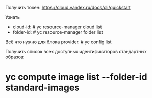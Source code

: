 Получить токен: https://cloud.yandex.ru/docs/cli/quickstart

Узнать 
  - cloud-id:  # yc resource-manager cloud list
  - folder-id: # yc resource-manager folder list

Всё что нужно для блока provider: # yc config list

Получить список всех доступных идентификаторов стандартных образов:
# yc compute image list --folder-id standard-images
